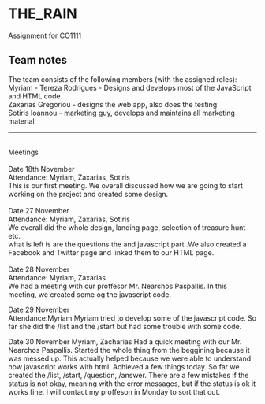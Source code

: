 # THE_RAIN
Assignment for CO1111



Team notes
--------------------------------------------------
The team consists of the following members (with the assigned roles):
<br/>
Myriam - Tereza Rodrigues - Designs and develops most of the JavaScript and HTML code
<br/>
Zaxarias Gregoriou - designs the web app, also does the testing 
<br/>
Sotiris Ioannou - marketing  guy, develops and maintains all marketing material
<br/>

--------------------------------------------------
<br/>
Meetings
<br/>
<br/>
Date 18th November
<br/>
Attendance: Myriam, Zaxarias, Sotiris
<br/>
This is our first meeting. We overall discussed how we are going to start working on the project and created some design.
<br/>
<br/>
Date 27 November<br/>
Attendance: Myriam, Zaxarias, Sotiris<br/>
We overall did the whole design, landing page, selection of treasure hunt etc. 
<br/>what is left is are the questions the and javascript part
.We also created a Facebook and Twitter page and linked them to our HTML page.
<br/>
<br/>
Date 28 November<br/>
Attendance: Myriam, Zaxarias<br/>
We had a meeting with our proffesor Mr. Nearchos Paspallis.
In this meeting, we created some og the javascript code.

Date 29 November</br>
Attendance:Myriam
Myriam tried to develop some of the javascript code.
So far she did the /list and the /start but had some trouble with some code.

Date 30 November
Myriam, Zacharias
Had a quick meeting with our Mr. Nearchos Paspallis.
Started the whole thing from the beggining because it was messed up.
This actually helped because we were able to understand how javascript works with html.
Achieved a few things today.
So far we created the /list, /start, /question, /answer.
There are a few mistakes if the status is not okay, meaning with the error messages, but if the status is ok it works fine.
I will contact my proffeson in Monday to sort that out.
